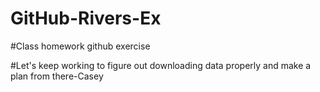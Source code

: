# GitHub-Rivers-Ex
#Class homework github exercise 

#Let's keep working to figure out downloading data properly and make a plan from there-Casey
